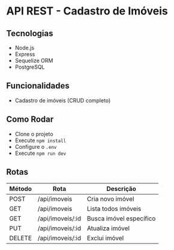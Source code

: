 # API REST - Cadastro de Imóveis

## Tecnologias
- Node.js
- Express
- Sequelize ORM
- PostgreSQL

## Funcionalidades
- Cadastro de imóveis (CRUD completo)

## Como Rodar
- Clone o projeto
- Execute `npm install`
- Configure o `.env`
- Execute `npm run dev`

## Rotas
| Método | Rota          | Descrição                 |
|--------|---------------|---------------------------|
| POST   | /api/imoveis  | Cria novo imóvel          |
| GET    | /api/imoveis  | Lista todos imóveis       |
| GET    | /api/imoveis/:id | Busca imóvel específico |
| PUT    | /api/imoveis/:id | Atualiza imóvel         |
| DELETE | /api/imoveis/:id | Exclui imóvel           |
